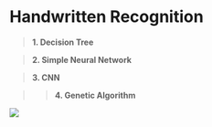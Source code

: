 # Handwritten Recognition 

> **1. Decision Tree**

> **2. Simple Neural Network**

> **3. CNN**

>> **4. Genetic Algorithm** 

![](https://cldup.com/dTxpPi9lDf.thumb.png)

